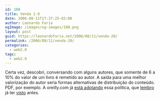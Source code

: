 ```yaml
---
id: 108
title: Venda 2.0
date: 2006-08-11T17:37:25-03:00
author: Leonardo Faria
ogImage: /images/og-images/108.png
layout: post
guid: https://leonardofaria.net/2006/08/11/venda-20/
permalink: /2006/08/11/venda-20/
categories:
  - web2.0
tags:
  - web2.0
---
```

Certa vez, descobri, conversando com alguns autores, que somente de 6 a 10% do valor de um livro é remetido ao autor. A saída para uma melhor valorização do autor seria formas alternativas de distribuição do conteúdo. PDF, por exemplo. A oreilly.com já [está adotando](http://www.oreilly.com/catalog/rubyckbk/?CMP=%20ILC-H2K675675382&ATT=rubyckbk) essa política, que [lembro](http://aurelio.net/) já ter [visto](http://www.guiadohardware.net/) antes.
